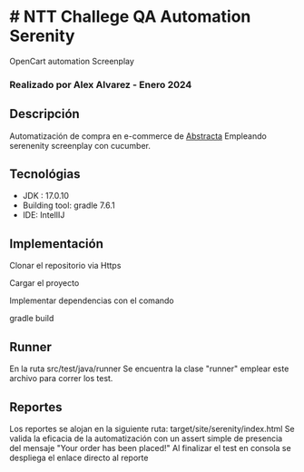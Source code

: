 #  # NTT Challege QA Automation Serenity
OpenCart automation Screenplay
 
### Realizado por Alex Alvarez - Enero 2024


## **Descripción**
Automatización de compra en e-commerce de [Abstracta](https://opencart.abstracta.us)
Empleando serenenity screenplay con cucumber.

## **Tecnológias**
* JDK : 17.0.10
* Building tool: gradle 7.6.1
* IDE: IntellIJ

## **Implementación**
Clonar el repositorio via Https 

Cargar el proyecto

Implementar dependencias con el comando

gradle build


## **Runner**

En la ruta src/test/java/runner
Se encuentra la clase "runner" emplear este archivo para correr los test.


## **Reportes**
Los reportes se alojan en la siguiente ruta:
target/site/serenity/index.html
Se valida la eficacia de la automatización con un assert simple de presencia del mensaje "Your order has been placed!"
Al finalizar el test en consola se despliega el enlace directo al reporte
